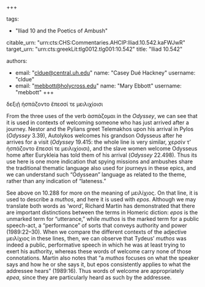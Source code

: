 +++

tags:
- "Iliad 10 and the Poetics of Ambush"

citable_urn: "urn:cts:CHS:Commentaries.AHCIP:Iliad.10.542.kaFWJwR"
target_urn: "urn:cts:greekLit:tlg0012.tlg001:10.542"
title: "Iliad 10.542"

authors:
- email: "cldue@central.uh.edu"
  name: "Casey Dué Hackney"
  username: "cldue"
- email: "mebbott@holycross.edu"
  name: "Mary Ebbott"
  username: "mebbott"
+++

<p>δεξιῇ ἠσπάζοντο ἔπεσσί τε μειλιχίοισι  </p><p>From the three uses of the verb ἀσπάζομαι in the <em>Odyssey</em>, we can see that it is used in contexts of welcoming someone who has just arrived after a journey. Nestor and the Pylians greet Telemakhos upon his arrival in Pylos (<em>Odyssey</em> 3.39), Autolykos welcomes his grandson Odysseus after he arrives for a visit (<em>Odyssey</em> 19.415: the whole line is very similar, χερσίν τ’ ἠσπάζοντο ἔπεσσί τε μειλιχίοισι), and the slave women welcome Odysseus home after Eurykleia has told them of his arrival (<em>Odyssey</em> 22.498). Thus its use here is one more indication that spying missions and ambushes share the traditional thematic language also used for journeys in these epics, and we can understand such “Odyssean” language as related to the theme, rather than any indication of “lateness.”</p><p>See above on 10.288 for more on the meaning of μειλίχιος. On that line, it is used to describe a <em>muthos</em>, and here it is used with <em>epos</em>. Although we may translate both words as ‘word’, Richard Martin has demonstrated that there are important distinctions between the terms in Homeric diction: <em>epos</em> is the unmarked term for “utterance,” while <em>muthos</em> is the marked term for a public speech-act, a “performance” of sorts that conveys authority and power (1989:22–30). When we compare the different contexts of the adjective μειλίχιος in these lines, then, we can observe that Tydeus’ <em>muthos</em> was indeed a public, performative speech in which he was at least trying to exert his authority, whereas these words of welcome carry none of those connotations. Martin also notes that “a <em>muthos</em> focuses on what the speaker says and how he or she says it, but epos consistently applies to what the addressee hears” (1989:16). Thus words of welcome are appropriately <em>epea</em>, since they are particularly heard as such by the addressee.</p>